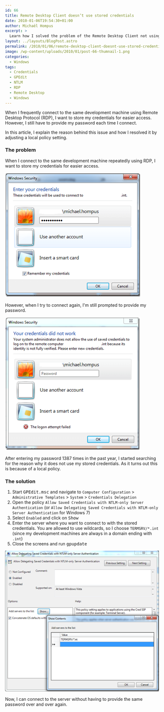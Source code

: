 ```yaml
---
id: 66
title: Remote Desktop Client doesn’t use stored credentials
date: 2010-01-06T19:54:30+01:00
author: Michaël Hompus
excerpt: >
  Learn how I solved the problem of the Remote Desktop Client not using stored credentials due to a local policy setting, and simplified my RDP connections.
layout: ../layouts/BlogPost.astro
permalink: /2010/01/06/remote-desktop-client-doesnt-use-stored-credentials/
image: /wp-content/uploads/2010/01/post-66-thumnail-1.png
categories:
  - Windows
tags:
  - Credentials
  - GPEdit
  - NTLM
  - RDP
  - Remote Desktop
  - Windows
---
```


When I frequently connect to the same development machine using Remote Desktop Protocol (RDP),
I want to store my credentials for easier access.
However, I still have to provide my password each time I connect.

In this article, I explain the reason behind this issue and how I resolved it by adjusting a local policy setting.

<!--more-->

### The problem

When I connect to the same development machine repeatedly using RDP,
I want to store my credentials for easier access.

![First logon attempt](/wp-content/uploads/2010/01/first-logon-attempt.png "First logon attempt")

However, when I try to connect again, I'm still prompted to provide my password.

![Second logon attempt](/wp-content/uploads/2010/01/second-logon-attempt.png "Second logon attempt")

After entering my password 1387 times in the past year,
I started searching for the reason why it does not use my stored credentials.
As it turns out this is because of a local policy.

### The solution

1. Start <kbd>GPEdit.msc</kbd> and navigate to `Computer Configuration` > `Administrative Templates` > `System` > `Credentials Delegation`
2. Open the policy `Allow Saved Credentials with NTLM-only Server Authentication`
   (or `Allow Delegating Saved Credentials with NTLM-only Server Authentication` for Windows 7)
3. Select `Enabled` and click on <kbd>Show</kbd>
4. Enter the server where you want to connect to with the stored credentials.
   You are allowed to use wildcards, so I choose `TERMSRV/*.int`
   (since my development machines are always in a domain ending with `.int`)
5. Close the screens and run <kbd>gpupdate</kbd>

![Allow delegating saved credentials](/wp-content/uploads/2010/01/allow-delegating-saved-credentials.png "Allow delegating saved credentials")

Now, I can connect to the server without having to provide the same password over and over again.
